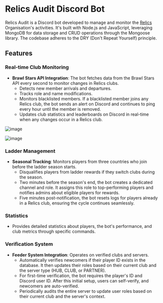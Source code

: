# Relics Audit Discord Bot

Relics Audit is a Discord bot developed to manage and monitor the [Relics](https://twitter.com/@relics_global) Organisation's activities. It's built with Node.js and JavaScript, leveraging MongoDB for data storage and CRUD operations through the Mongoose library. The codebase adheres to the DRY (Don't Repeat Yourself) principle.

## Features

### Real-time Club Monitoring
- **Brawl Stars API Integration**: The bot fetches data from the Brawl Stars API every second to monitor changes in Relics clubs.
  - Detects new member arrivals and departures.
  - Tracks role and name modifications.
  - Monitors blacklisted members. If a blacklisted member joins any Relics club, the bot sends an alert on Discord and continues to ping every hour until the member is removed.
  - Updates club statistics and leaderboards on Discord in real-time when any changes occur in a Relics club.

![image](https://github.com/Vinayak1337/RelicsAudit/assets/34209962/632fa49d-6dad-415d-823e-1b6af20be36c)

![image](https://github.com/Vinayak1337/RelicsAudit/assets/34209962/e14d2ee4-b324-4702-b9ac-a4743a24d82b)



### Ladder Management
- **Seasonal Tracking**: Monitors players from three countries who join before the ladder season starts.
  - Disqualifies players from ladder rewards if they switch clubs during the season.
  - Two minutes before the season's end, the bot creates a dedicated channel and role. It assigns this role to top-performing players and notifies admins about eligible players for rewards.
  - Five minutes post-notification, the bot resets logs for players already in a Relics club, ensuring the cycle continues seamlessly.

### Statistics
- Provides detailed statistics about players, the bot's performance, and club metrics through specific commands.

### Verification System
- **Feeder System Integration**: Operates on verified clubs and servers.
  - Automatically verifies newcomers if their player ID exists in the database. It then updates their roles based on their current club and the server type (HUB, CLUB, or PARTNER).
  - For first-time verification, the bot requires the player's ID and Discord user ID. After this initial setup, users can self-verify, and newcomers are auto-verified.
  - Periodically audits the entire server to update user roles based on their current club and the server's context.
